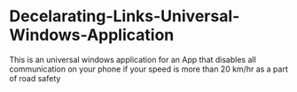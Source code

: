# Decelarating-Links-Universal-Windows-Application
This is an universal windows application for an App that disables all communication on your phone if your speed is more than 20 km/hr as a part of road safety
